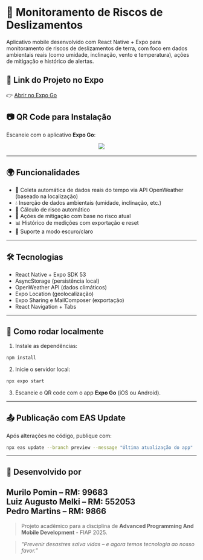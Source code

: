 # 📱 Monitoramento de Riscos de Deslizamentos

Aplicativo mobile desenvolvido com React Native + Expo para monitoramento de riscos de deslizamentos de terra, com foco em dados ambientais reais (como umidade, inclinação, vento e temperatura), ações de mitigação e histórico de alertas.

## 🚀 Link do Projeto no Expo

👉 [Abrir no Expo Go](https://expo.dev/accounts/pedromartins1/projects/monitoramento-deslizamentos)

## 📷 QR Code para Instalação

Escaneie com o aplicativo **Expo Go**:

<p align="center">
  <img src=![alt text](image-1.png)alt="QR Code do App" width="200" />
</p>

---

## 🌍 Funcionalidades

- 📡 Coleta automática de dados reais do tempo via API OpenWeather (baseado na localização)
- 💧 Inserção de dados ambientais (umidade, inclinação, etc.)
- 🔔 Cálculo de risco automático
- 🚨 Ações de mitigação com base no risco atual
- 📊 Histórico de medições com exportação e reset
- 🌙 Suporte a modo escuro/claro

---

## 🛠 Tecnologias

- React Native + Expo SDK 53
- AsyncStorage (persistência local)
- OpenWeather API (dados climáticos)
- Expo Location (geolocalização)
- Expo Sharing e MailComposer (exportação)
- React Navigation + Tabs

---

## 🧪 Como rodar localmente

1. Instale as dependências:
```bash
npm install
```

2. Inicie o servidor local:
```bash
npx expo start
```

3. Escaneie o QR code com o app **Expo Go** (iOS ou Android).

---

## 📤 Publicação com EAS Update

Após alterações no código, publique com:
```bash
npx eas update --branch preview --message "Última atualização do app"
```

---

## 🧠 Desenvolvido por
**Murilo Pomin** – RM: 99683  
**Luiz Augusto Melki** – RM: 552053  
**Pedro Martins** – RM: 9866  
---

> Projeto acadêmico para a disciplina de **Advanced Programming And Mobile Development** - FIAP 2025.

> _“Prevenir desastres salva vidas – e agora temos tecnologia ao nosso favor.”_
